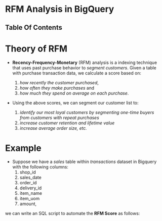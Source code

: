 # RFM Analysis in BigQuery

## Table Of Contents

# Theory of RFM
* __Recency-Frequency-Monetary__ (RFM) analysis is a indexing technique that uses past purchase behavior to _segment customers_. Given a table with purchase transaction data, we calculate a score based on:   
    1.  _how recently the customer purchased_, 
    2. _how often they make purchases_ and 
    3. _how much they spend on average on each purchase_. 

* Using the above scores, we can segment our customer list to:
    1. _identify our most loyal customers by segmenting one-time buyers from customers with repeat purchases_
    2. _increase customer retention and lifetime value_
    3. _increase average order size, etc._

# Example
* Suppose we have a _sales_ table within _transactions_ dataset in Bigquery with the following columns:
    1. shop_id
    2. sales_date
    3. order_id
    4. delivery_id
    5. item_name
    6. item_uom
    7. amount,

we can write an SQL script to automate the __RFM Score__ as follows:
